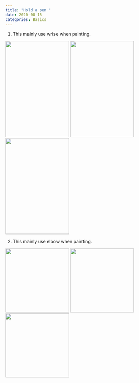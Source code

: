 ```yaml
---
title: "Hold a pen "
date: 2020-08-15
categories: Basics
---
```


1. This mainly use wrise when painting.

<img src="https://i.postimg.cc/0yJdqDHp/Hand1-2.jpg" width="200px" height="300px" />
<img src="https://i.postimg.cc/JhNNsm80/Hand1-1.jpg" width="200px" height="300px" />
<img src="https://i.postimg.cc/QN0qgXTW/Hand1-3.jpg" width="200px" height="300px" />

2. This mainly use elbow when painting.

<img src="https://i.postimg.cc/xdDGj8WB/Hand2-1.jpg" width="200px" height="200px" />
<img src="https://i.postimg.cc/5NySnZBK/Hand2-2.jpg" width="200px" height="200px" />
<img src="https://i.postimg.cc/SNP75DVS/Hand2-3.jpg" width="200px" height="200px" />

[jekyll-docs]: https://jekyllrb.com/docs/home
[jekyll-gh]: https://github.com/jekyll/jekyll
[jekyll-talk]: https://talk.jekyllrb.com/
